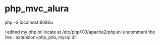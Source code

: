 # php_mvc_alura
php -S localhost:8080u

I edited my php.ini locate at /etc/php/7.0/apache2/php.ini
uncomment the line : extension=php_pdo_mysql.dll